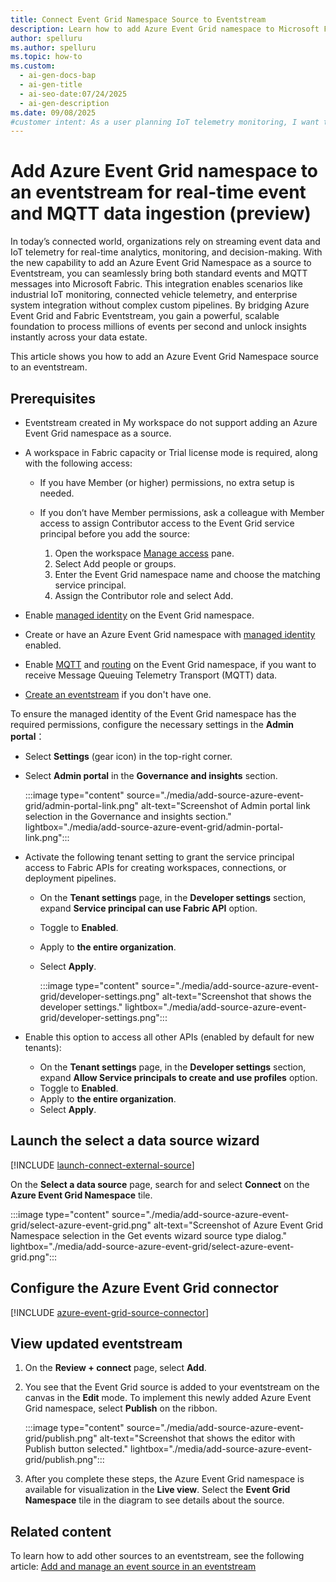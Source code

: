 ```yaml
---
title: Connect Event Grid Namespace Source to Eventstream
description: Learn how to add Azure Event Grid namespace to Microsoft Fabric Eventstream for real-time event and MQTT data ingestion. Connect IoT telemetry and streaming events seamlessly with step-by-step guidance.
author: spelluru
ms.author: spelluru
ms.topic: how-to
ms.custom:
  - ai-gen-docs-bap
  - ai-gen-title
  - ai-seo-date:07/24/2025
  - ai-gen-description
ms.date: 09/08/2025
#customer intent: As a user planning IoT telemetry monitoring, I want to connect Azure Event Grid Namespace to Microsoft Fabric Eventstream so that I can process MQTT messages and standard events for real-time analytics.
---
```


# Add Azure Event Grid namespace to an eventstream for real-time event and MQTT data ingestion (preview)
In today’s connected world, organizations rely on streaming event data and IoT telemetry for real-time analytics, monitoring, and decision-making. With the new capability to add an Azure Event Grid Namespace as a source to Eventstream, you can seamlessly bring both standard events and MQTT messages into Microsoft Fabric. This integration enables scenarios like industrial IoT monitoring, connected vehicle telemetry, and enterprise system integration without complex custom pipelines. By bridging Azure Event Grid and Fabric Eventstream, you gain a powerful, scalable foundation to process millions of events per second and unlock insights instantly across your data estate.

This article shows you how to add an Azure Event Grid Namespace source to an eventstream. 

## Prerequisites

- Eventstream created in My workspace do not support adding an Azure Event Grid namespace as a source. 
- A workspace in Fabric capacity or Trial license mode is required, along with the following access:
    - If you have Member (or higher) permissions, no extra setup is needed. 
    - If you don’t have Member permissions, ask a colleague with Member access to assign Contributor access to the Event Grid service principal before you add the source:

        1. Open the workspace [Manage access](../../fundamentals/give-access-workspaces.md) pane.
        1. Select Add people or groups.
        1. Enter the Event Grid namespace name and choose the matching service principal.
        1. Assign the Contributor role and select Add.
    
- Enable [managed identity](/azure/event-grid/event-grid-namespace-managed-identity) on the Event Grid namespace. 
- Create or have an Azure Event Grid namespace with [managed identity](/azure/event-grid/event-grid-namespace-managed-identity) enabled. 
- Enable [MQTT](/azure/event-grid/mqtt-publish-and-subscribe-portal) and [routing](/azure/event-grid/mqtt-routing) on the Event Grid namespace, if you want to receive Message Queuing Telemetry Transport (MQTT) data. 
- [Create an eventstream](create-manage-an-eventstream.md) if you don't have one. 

To ensure the managed identity of the Event Grid namespace has the required permissions, configure the necessary settings in the **Admin portal**：

- Select **Settings** (gear icon) in the top-right corner.
- Select **Admin portal** in the **Governance and insights** section. 

    :::image type="content" source="./media/add-source-azure-event-grid/admin-portal-link.png" alt-text="Screenshot of Admin portal link selection in the Governance and insights section." lightbox="./media/add-source-azure-event-grid/admin-portal-link.png":::        

- Activate the following tenant setting to grant the service principal access to Fabric APIs for creating workspaces, connections, or deployment pipelines.
    - On the **Tenant settings** page, in the **Developer settings** section, expand **Service principal can use Fabric API** option.
    - Toggle to **Enabled**.
    - Apply to **the entire organization**.
    - Select **Apply**.
    
        :::image type="content" source="./media/add-source-azure-event-grid/developer-settings.png" alt-text="Screenshot that shows the developer settings." lightbox="./media/add-source-azure-event-grid/developer-settings.png":::              
- Enable this option to access all other APIs (enabled by default for new tenants):
    - On the **Tenant settings** page, in the **Developer settings** section, expand **Allow Service principals to create and use profiles** option.
    - Toggle to **Enabled**.
    - Apply to **the entire organization**.
    - Select **Apply**.

## Launch the select a data source wizard
[!INCLUDE [launch-connect-external-source](./includes/launch-connect-external-source.md)]

On the **Select a data source** page, search for and select **Connect** on the **Azure Event Grid Namespace** tile.

:::image type="content" source="./media/add-source-azure-event-grid/select-azure-event-grid.png" alt-text="Screenshot of Azure Event Grid Namespace selection in the Get events wizard source type dialog." lightbox="./media/add-source-azure-event-grid/select-azure-event-grid.png":::


## Configure the Azure Event Grid connector
[!INCLUDE [azure-event-grid-source-connector](./includes/azure-event-grid-source-connector.md)]


## View updated eventstream

1. On the **Review + connect** page, select **Add**. 
1. You see that the Event Grid source is added to your eventstream on the canvas in the **Edit** mode. To implement this newly added Azure Event Grid namespace, select **Publish** on the ribbon. 

    :::image type="content" source="./media/add-source-azure-event-grid/publish.png" alt-text="Screenshot that shows the editor with Publish button selected." lightbox="./media/add-source-azure-event-grid/publish.png":::
1. After you complete these steps, the Azure Event Grid namespace is available for visualization in the **Live view**. Select the **Event Grid Namespace** tile in the diagram to see details about the source.


## Related content
To learn how to add other sources to an eventstream, see the following article: [Add and manage an event source in an eventstream](add-manage-eventstream-sources.md)
